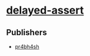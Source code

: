 # [delayed-assert](https://pypi.org/project/delayed-assert)



## Publishers
- [pr4bh4sh](https://pypi.org/user/pr4bh4sh)

